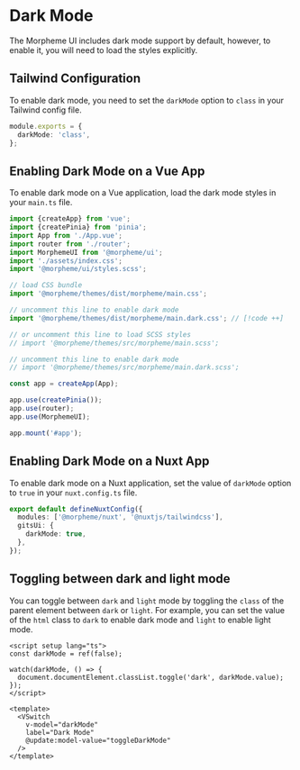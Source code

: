 # Dark Mode

The Morpheme UI includes dark mode support by default, however, to enable it, you will need to load the styles explicitly.

## Tailwind Configuration

To enable dark mode, you need to set the `darkMode` option to `class` in your Tailwind config file.

```ts {2}
module.exports = {
  darkMode: 'class',
};
```

## Enabling Dark Mode on a Vue App

To enable dark mode on a Vue application, load the dark mode styles in your `main.ts` file.

```ts {13}
import {createApp} from 'vue';
import {createPinia} from 'pinia';
import App from './App.vue';
import router from './router';
import MorphemeUI from '@morpheme/ui';
import './assets/index.css';
import '@morpheme/ui/styles.scss';

// load CSS bundle
import '@morpheme/themes/dist/morpheme/main.css';

// uncomment this line to enable dark mode
import '@morpheme/themes/dist/morpheme/main.dark.css'; // [!code ++]

// or uncomment this line to load SCSS styles
// import '@morpheme/themes/src/morpheme/main.scss';

// uncomment this line to enable dark mode
// import '@morpheme/themes/src/morpheme/main.dark.scss';

const app = createApp(App);

app.use(createPinia());
app.use(router);
app.use(MorphemeUI);

app.mount('#app');
```

## Enabling Dark Mode on a Nuxt App

To enable dark mode on a Nuxt application, set the value of `darkMode` option to `true` in your `nuxt.config.ts` file.

```ts {4}
export default defineNuxtConfig({
  modules: ['@morpheme/nuxt', '@nuxtjs/tailwindcss'],
  gitsUi: {
    darkMode: true,
  },
});
```

## Toggling between dark and light mode

You can toggle between `dark` and `light` mode by toggling the `class` of the parent element between `dark` or `light`. For example, you can set the value of the `html` class to `dark` to enable dark mode and `light` to enable light mode.

```vue
<script setup lang="ts">
const darkMode = ref(false);

watch(darkMode, () => {
  document.documentElement.classList.toggle('dark', darkMode.value);
});
</script>

<template>
  <VSwitch
    v-model="darkMode"
    label="Dark Mode"
    @update:model-value="toggleDarkMode"
  />
</template>
```
